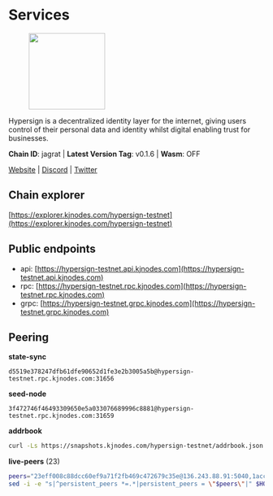# Services

<figure><img src="https://raw.githubusercontent.com/kj89/testnet_manuals/main/pingpub/logos/hypersign.png" width="150" alt=""><figcaption></figcaption></figure>

Hypersign is a decentralized identity layer for the internet, giving  users control of their personal data and identity whilst digital  enabling trust for businesses.

**Chain ID**: jagrat | **Latest Version Tag**: v0.1.6 | **Wasm**: OFF

[Website](https://hypersign.id) | [Discord](https://discord.gg/DmuUjMrHVw) | [Twitter](https://twitter.com/hypersignchain)




## Chain explorer
[https://explorer.kjnodes.com/hypersign-testnet](https://explorer.kjnodes.com/hypersign-testnet)

## Public endpoints

* api: [https://hypersign-testnet.api.kjnodes.com](https://hypersign-testnet.api.kjnodes.com)
* rpc: [https://hypersign-testnet.rpc.kjnodes.com](https://hypersign-testnet.rpc.kjnodes.com)
* grpc: [https://hypersign-testnet.grpc.kjnodes.com](https://hypersign-testnet.grpc.kjnodes.com)

## Peering

**state-sync**

```text
d5519e378247dfb61dfe90652d1fe3e2b3005a5b@hypersign-testnet.rpc.kjnodes.com:31656
```

**seed-node**

```text
3f472746f46493309650e5a033076689996c8881@hypersign-testnet.rpc.kjnodes.com:31659
```

**addrbook**
```bash
curl -Ls https://snapshots.kjnodes.com/hypersign-testnet/addrbook.json > $HOME/.hid-node/config/addrbook.json
```

**live-peers** (23)
```bash
peers="23eff008c88dcc60ef9a71f2fb469c472679c35e@136.243.88.91:5040,1acc83715399737cff74767e00807d1d402eb1e2@144.91.65.175:26656,bd2ae9f1c42183104719f7c44be078bb7d282a61@65.109.92.241:11056,d5519e378247dfb61dfe90652d1fe3e2b3005a5b@65.109.68.190:31656,934324c3b4318d8438954d19a82673a3d218951b@142.132.209.236:10956,1e3f0aeb6f2a2017b122af2461a75c9695790954@65.108.233.109:10956,de1f980cc59bdb2457202768d4b4d964d783789e@167.235.21.165:36656,9876d1b1e5b5968c1c729559325dd909f93c1d34@65.108.238.61:56656,fbc7ce82f02e24257395dc0310ad2921ea61e199@65.109.92.148:61156,1de2abae74a4c5fd7d96d9869ef02187f81498f0@134.209.238.66:26656,eaf27acc810a3d6728dde972ebad26810cce0ae6@65.108.229.233:26656,c5d8ad1f942cd9b9839f65a6543c460bfa1af161@38.242.221.205:26656,4e08d5b0cb43c8d5ffc42987a5166bab2a04a93b@65.109.92.240:21066,f277d5a80e789ce69bb3318dfd5efea45986c073@176.9.22.117:31656,610843eda2f0388cb8e75917e8c1f63350bd3bd1@154.26.131.130:16656,c1b6d86f46eab9d0aa2e4399cddb9cf05d13621a@65.108.206.118:60556,7ac746f53266043a92a05db06d1306b4e5f7e7c8@65.109.112.20:11014,56615e02aa90e35a20a1fc4c46e78bb00956f07b@192.118.76.199:26681,c20f2216b56cb24921b688a6cffc7fe09799a069@162.55.103.44:26656,0188d0143ea4311923a809bb07ee9ebf13c0c63b@94.130.16.254:60656,efcb16ec33d8e6233d1068fff679c6fd64bf5802@65.108.225.158:10956,620478e35ba6740f0afb2a0dd6ca9b34765bc60e@65.109.30.12:60856,a3f3d6dba11bfe080693938666064b2324fbaccf@88.99.164.158:11056"
sed -i -e "s|^persistent_peers *=.*|persistent_peers = \"$peers\"|" $HOME/.hid-node/config/config.toml
```
